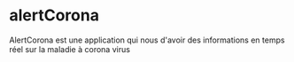 # alertCorona
AlertCorona est une application qui nous    d'avoir des informations en temps réel sur la maladie à corona virus
